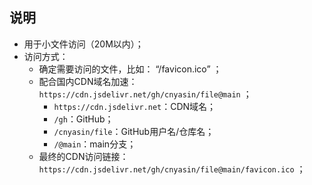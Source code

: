 ## 说明

- 用于小文件访问（20M以内）；
- 访问方式：
  - 确定需要访问的文件，比如： “/favicon.ico” ；
  - 配合国内CDN域名加速： `https://cdn.jsdelivr.net/gh/cnyasin/file@main` ；
    - `https://cdn.jsdelivr.net`：CDN域名；
    - `/gh`：GitHub；
    - `/cnyasin/file`：GitHub用户名/仓库名；
    - `/@main`：main分支；
  - 最终的CDN访问链接： `https://cdn.jsdelivr.net/gh/cnyasin/file@main/favicon.ico` ；
